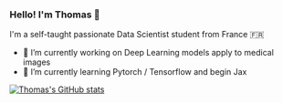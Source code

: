 ### Hello! I'm Thomas 👋

I'm a self-taught passionate Data Scientist student from France 🇫🇷

- 🔭 I’m currently working on Deep Learning models apply to medical images
- 🌱 I’m currently learning Pytorch / Tensorflow and begin Jax

[![Thomas's GitHub stats](https://github-readme-stats.vercel.app/api?username=ThomasFavrel&hide=prs,issues,contribs&bg_color=30,e96443,904e95&title_color=fff&text_color=fff)](https://github.com/anuraghazra/github-readme-stats)
<!--
**ThomasFavrel/ThomasFavrel** is a ✨ _special_ ✨ repository because its `README.md` (this file) appears on your GitHub profile.

Here are some ideas to get you started:

- 🔭 I’m currently working on ...
- 🌱 I’m currently learning ...
- 👯 I’m looking to collaborate on ...
- 🤔 I’m looking for help with ...
- 💬 Ask me about ...
- 📫 How to reach me: ...
- 😄 Pronouns: ...
- ⚡ Fun fact: ...
-->

